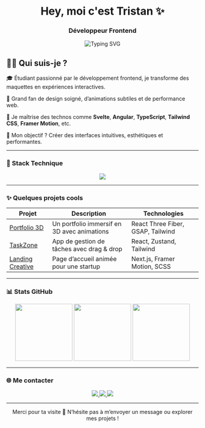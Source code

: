 <h1 align="center">Hey, moi c'est Tristan ✨</h1>
<h3 align="center">Développeur Frontend</h3>

<p align="center">
  <img src="https://readme-typing-svg.demolab.com?font=Fira+Code&size=22&pause=1000&center=true&vCenter=true&width=435&lines=Frontend+Developer;UI%2FUX+Lover;Pixel-Perfect+Craftsman;Always+learning+something+new!" alt="Typing SVG" />
</p>


## 🙋‍♂️ Qui suis-je ?

🎓 Étudiant passionné par le développement frontend, je transforme des maquettes en expériences interactives.

🎨 Grand fan de design soigné, d’animations subtiles et de performance web.

🚀 Je maîtrise des technos comme **Svelte**, **Angular**, **TypeScript**, **Tailwind CSS**, **Framer Motion**, etc.

🎯 Mon objectif ? Créer des interfaces intuitives, esthétiques et performantes.

---

### 🧰 Stack Technique

<div align="center">
  <img src="https://skillicons.dev/icons?i=ts,react,svelte,vue,html,css,tailwind,js,figma,docker,git" />
</div>

---

### ✨ Quelques projets cools

| Projet | Description | Technologies |
|--------|-------------|--------------|
| [Portfolio 3D](#) | Un portfolio immersif en 3D avec animations | React Three Fiber, GSAP, Tailwind |
| [TaskZone](#) | App de gestion de tâches avec drag & drop | React, Zustand, Tailwind |
| [Landing Creative](#) | Page d’accueil animée pour une startup | Next.js, Framer Motion, SCSS |

---

### 📊 Stats GitHub

<div align="center">
  <img src="https://github-readme-stats.vercel.app/api?username=tonpseudo&show_icons=true&theme=tokyonight" height="150"/>
  <img src="https://github-readme-streak-stats.herokuapp.com?user=tonpseudo&theme=tokyonight" height="150"/>
  <img src="https://github-readme-stats.vercel.app/api/top-langs/?username=tonpseudo&layout=compact&theme=tokyonight" height="150"/>
</div>

---

### 🌐 Me contacter

<div align="center">
  <a href="mailto:verseltristan@gmail.com">
    <img src="https://img.shields.io/badge/-Email-D14836?style=for-the-badge&logo=gmail&logoColor=white" />
  </a>
  <a href="https://www.linkedin.com/in/tristan-versel-194161210/?originalSubdomain=fr">
    <img src="https://img.shields.io/badge/-LinkedIn-0077B5?style=for-the-badge&logo=linkedin&logoColor=white" />
  </a>
  <a href="https://helyt.eu">
    <img src="https://img.shields.io/badge/-Portfolio-FE7A16?style=for-the-badge&logo=react&logoColor=white" />
  </a>
</div>

---

<p align="center">
  Merci pour ta visite 👋 N’hésite pas à m’envoyer un message ou explorer mes projets !
</p>
